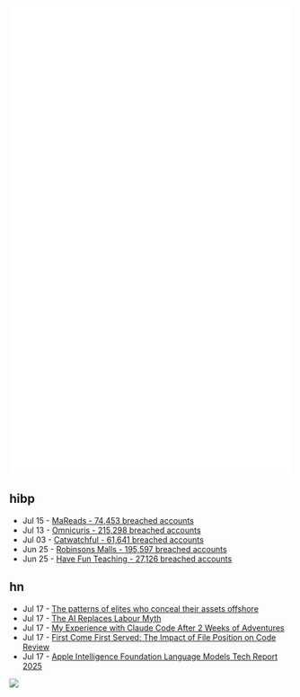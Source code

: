 ![Metrics](https://raw.githubusercontent.com/phixion/phixion/master/metrics.svg)

## hibp

<!--
for https://github.com/phixion/phixion/blob/main/.github/workflows/feeds.yml
-->
<!--START_SECTION:haveibeenpwnd-->
- Jul 15 - [MaReads - 74,453 breached accounts](https://haveibeenpwned.com/Breach/MaReads)
- Jul 13 - [Omnicuris - 215,298 breached accounts](https://haveibeenpwned.com/Breach/Omnicuris)
- Jul 03 - [Catwatchful - 61,641 breached accounts](https://haveibeenpwned.com/Breach/Catwatchful)
- Jun 25 - [Robinsons Malls - 195,597 breached accounts](https://haveibeenpwned.com/Breach/RobinsonsMalls)
- Jun 25 - [Have Fun Teaching - 27,126 breached accounts](https://haveibeenpwned.com/Breach/HaveFunTeaching)
<!--END_SECTION:haveibeenpwnd-->

## hn

<!--
for https://github.com/phixion/phixion/blob/main/.github/workflows/feeds.yml
-->
<!--START_SECTION:hn-->
- Jul 17 - [The patterns of elites who conceal their assets offshore](https://home.dartmouth.edu/news/2025/07/patterns-elites-who-conceal-their-assets-offshore)
- Jul 17 - [The AI Replaces Labour Myth](https://aimode.substack.com/p/the-ai-replaces-services-myth)
- Jul 17 - [My Experience with Claude Code After 2 Weeks of Adventures](https://sankalp.bearblog.dev/my-claude-code-experience-after-2-weeks-of-usage/)
- Jul 17 - [First Come First Served: The Impact of File Position on Code Review](https://arxiv.org/abs/2208.04259)
- Jul 17 - [Apple Intelligence Foundation Language Models Tech Report 2025](https://machinelearning.apple.com/research/apple-foundation-models-tech-report-2025)
<!--END_SECTION:hn-->

<!--
for https://yhype.me
-->
![](https://hit.yhype.me/github/profile?user_id=13013670)
